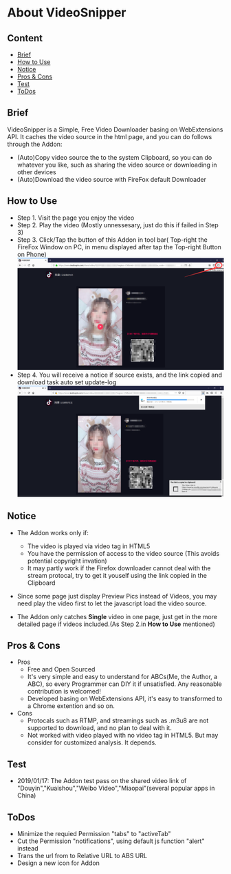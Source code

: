 # About VideoSnipper
## Content

* [Brief](#brief)
* [How to Use](#how-to-use)
* [Notice](#notice)
* [Pros & Cons](#pros--cons )
* [Test](#test)
* [ToDos](#ToDos)

## Brief
VideoSnipper is a Simple, Free Video Downloader basing on WebExtensions API. It caches the video source in the html page, and you can do follows through the Addon:  
* (Auto)Copy video source the to the system Clipboard, so you can do whatever you like, such as sharing the video source or downloading in other devices
* (Auto)Download the video source with FireFox default Downloader

## How to Use
* Step 1. Visit the page you enjoy the video
* Step 2. Play the video (Mostly unnessesary, just do this if failed in Step 3)  
* Step 3. Click/Tap the button of this Addon in tool bar( Top-right the FireFox Window on PC, in menu displayed after tap the Top-right Button on Phone)
![run](https://raw.githubusercontent.com/nICEnnnnnnnLee/VideoSnipper/master/pics/1.png)
* Step 4. You will receive a notice if source exists, and the link copied and download task auto set update-log
![result](https://raw.githubusercontent.com/nICEnnnnnnnLee/VideoSnipper/master/pics/2.png)

## Notice
* The Addon works only if: 
    * The video is played via video tag in HTML5
    * You have the permission of access to the video source (This avoids potential copyright invation)
    * It may partly work if the Firefox downloader cannot deal with the stream protocal, try to get it youself using the link copied in the Clipboard

* Since some page just display Preview Pics instead of Videos, you may need play the video first to let the javascript load the video source. 
* The Addon only catches **Single** video in one page, just get in the more detailed page if videos included.(As Step 2.in **How to Use** mentioned)

## Pros & Cons 
* Pros
    * Free and Open Sourced
    * It's very simple and easy to understand for ABCs(Me, the Author, a ABC), so every Programmer can DIY it if unsatisfied. Any reasonable contribution is welcomed!  
    * Developed basing on WebExtensions API, it's easy to transformed to a Chrome extention and so on.
* Cons
    * Protocals such as RTMP, and streamings such as .m3u8 are not supported to download, and no plan to deal with it.
    * Not worked with video played with no video tag in HTML5. But may consider for customized analysis. It depends.

## Test
* 2019/01/17: The Addon test pass on the shared video link of "Douyin","Kuaishou","Weibo Video","Miaopai"(several popular apps in China)

## ToDos  
* Minimize the requied Permission "tabs" to "activeTab"
* Cut the Permission "notifications", using default js function "alert" instead
* Trans the url from to Relative URL to ABS URL
* Design a new icon for Addon